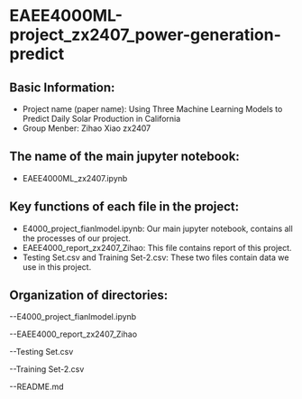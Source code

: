# EAEE4000ML-project_zx2407_power-generation-predict

## Basic Information:
- Project name (paper name): Using Three Machine Learning Models to Predict Daily Solar Production in California 
- Group Menber: Zihao Xiao zx2407

  
## The name of the main jupyter notebook:
- EAEE4000ML_zx2407.ipynb

## Key functions of each file in the project:
- E4000_project_fianlmodel.ipynb: Our main jupyter notebook, contains all the processes of our project. 
- EAEE4000_report_zx2407_Zihao: This file contains report of this project.
- Testing Set.csv and Training Set-2.csv: These two files contain data we use in this project.

## Organization of directories:
--E4000_project_fianlmodel.ipynb

--EAEE4000_report_zx2407_Zihao

--Testing Set.csv

--Training Set-2.csv

--README.md
